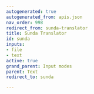 ```yaml
---
autogenerated: true
autogenerated_from: apis.json
nav_order: 998
redirect_from: sunda-translator
title: Sunda Translator
id: sunda
inputs:
- file
- text
active: true
grand_parent: Input modes
parent: Text
redirect_to: sunda

---
```


